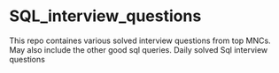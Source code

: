 # SQL_interview_questions
This repo containes various solved interview questions from top MNCs.
May also include the other good sql queries.
Daily solved Sql interview questions
